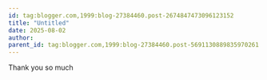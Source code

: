 ```yaml
---
id: tag:blogger.com,1999:blog-27384460.post-2674847473096123152
title: "Untitled"
date: 2025-08-02
author: 
parent_id: tag:blogger.com,1999:blog-27384460.post-5691130889835970261
---
```


Thank you so much